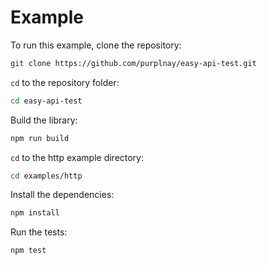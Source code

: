 # Example

To run this example, clone the repository:

```bash
git clone https://github.com/purplnay/easy-api-test.git
```

`cd` to the repository folder:

```bash
cd easy-api-test
```

Build the library:

```bash
npm run build
```

`cd` to the http example directory:

```bash
cd examples/http
```

Install the dependencies:

```bash
npm install
```

Run the tests:

```bash
npm test
```
